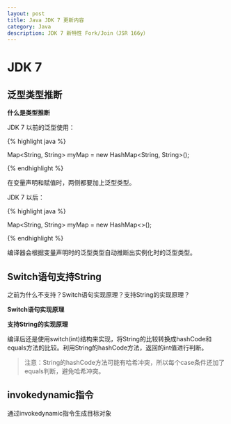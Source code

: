 ```yaml
---
layout: post
title: Java JDK 7 更新内容
category: Java
description: JDK 7 新特性 Fork/Join（JSR 166y）
---
```


# JDK 7

## 泛型类型推断

**什么是类型推断**

JDK 7 以前的泛型使用：

{% highlight java %}

Map<String, String> myMap = new HashMap<String, String>();

{% endhighlight %}

在变量声明和赋值时，两侧都要加上泛型类型。

JDK 7 以后：

{% highlight java %}

Map<String, String> myMap = new HashMap<>();

{% endhighlight %}

编译器会根据变量声明时的泛型类型自动推断出实例化时的泛型类型。

## Switch语句支持String

之前为什么不支持？Switch语句实现原理？支持String的实现原理？

**Switch语句实现原理**

**支持String的实现原理**

编译后还是使用switch(int)结构来实现，将String的比较转换成hashCode和equals方法的比较。利用String的hashCode方法，返回的int值进行判断。
> 注意：String的hashCode方法可能有哈希冲突，所以每个case条件还加了equals判断，避免哈希冲突。

## invokedynamic指令

通过invokedynamic指令生成目标对象